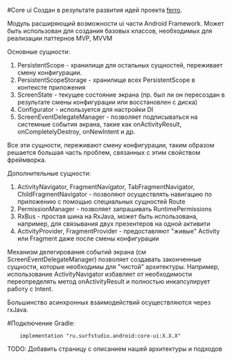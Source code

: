 #Core ui
Cоздан в результате развития идей проекта [ferro](https://github.com/MaksTuev/ferro).

Модуль расширяющий возможности ui части Android Framework.
Может быть использован для создания базовых классов, необходимых для реализации паттернов MVP, MVVM

Основные сущности:

1. PersistentScope - хранилище для остальных сущностей,
   переживает смену конфигурации.
1. PersistentScopeStorage - хранилище всех PersistentScope в контексте приложения
1. ScreenState - текущее состояние экрана (пр. был ли он пересоздан в результате смены конфигурации или восстановлен с диска)
1. Configurator - используется для настройки DI
1. ScreenEventDelegateManager - позволяет подписываться на системные события экрана, такие как onActivityResult, onCompletelyDestroy, onNewIntent и др.

Все эти сущности, переживают смену конфигурации, таким образом решается большая часть проблем, связанных с этим свойством фреймворка. 

Дополнительные сущности:

1. ActivityNavigator, FragmentNavigator, TabFragmentNavigator, ChildFragmentNavigator - позволяют осуществлять навигацию по приложению c помощью специальных сущностей Route
1. PermissionManager - позволяет запрашивать RuntimePermissions
1. RxBus - простая шина на RxJava, может быть использована, например, для связывания двух презентеров на одной активити
1. ActivityProvider, FragmentProvider - предоставляют "живые" Activity или Fragment даже после смены конфигурации  

Механизм делегирования событий экрана (см ScreenEventDelegateManager) позволяет создавать законченные сущности, которые необходимы для "чистой" архитектуры. Например, использование ActivityNavigator избавляет от необходимости переопределять метод onActivityResult и полностью инкапсулирует работу с Intent.

Большинство асинхронных взаимодействий осуществляются через rxJava. 

#Подключение
Gradle:
```
    implementation "ru.surfstudio.android:core-ui:X.X.X"
```

TODO: Добавить страницу с описанием нашей архитектуры и подходов